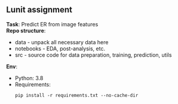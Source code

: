 ## Lunit assignment

**Task**: Predict ER from image features  
**Repo structure**:

- data - unpack all necessary data here
- notebooks - EDA, post-analysis, etc.
- src - source code for data preparation, training, prediction, utils

**Env**:

- Python: 3.8
- Requirements:
  ```
  pip install -r requirements.txt --no-cache-dir
  ```
